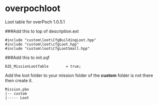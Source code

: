 overpochloot
============

Loot table for overPoch 1.0.5.1


###Add this to top of description.ext
```
#include "custom\loot\CfgBuildingLoot.hpp"
#include "custom\loot\cfgLoot.hpp"
#include "custom\loot\CfgLootSmall.hpp"
```

###Add this to init.sqf
```
DZE_MissionLootTable 		= true;
```

Add the loot folder to your mission folder of the **custom** folder is not there then create it.
```
Mission.pbo
|-- custom 
|----- Loot

```
